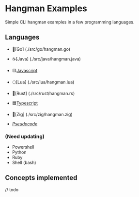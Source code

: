# Hangman Examples

Simple CLI hangman examples in a few programming languages.

## Languages

- 🐹[Go]        (./src/go/hangman.go)
- ☕[Java]      (./src/java/hangman.java)
- 🟨[Javascript](./src/javascript/hangman.js)
- 🌕[Lua]       (./src/lua/hangman.lua)
- 🦀[Rust]      (./src/rust/hangman.rs)
- 🟦[Typescript](./src/typescript/hangman.ts)
- 🦎[Zig]       (./src/zig/hangman.zig)

- *[Pseudocode](./hangman.pseudo)*

### (Need updating)

- Powershell
- Python
- Ruby
- Shell (bash)

## Concepts implemented

// todo

